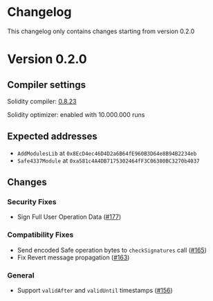 # Changelog

This changelog only contains changes starting from version 0.2.0

# Version 0.2.0

## Compiler settings

Solidity compiler: [0.8.23](https://github.com/ethereum/solidity/releases/tag/v0.8.23)

Solidity optimizer: enabled with 10.000.000 runs

## Expected addresses

-   `AddModulesLib` at `0x8EcD4ec46D4D2a6B64fE960B3D64e8B94B2234eb`
-   `Safe4337Module` at `0xa581c4A4DB7175302464fF3C06380BC3270b4037`

## Changes

### Security Fixes

- Sign Full User Operation Data ([#177](https://github.com/safe-global/safe-modules/pull/177))

### Compatibility Fixes

- Send encoded Safe operation bytes to `checkSignatures` call ([#165](https://github.com/safe-global/safe-modules/pull/165))
- Fix Revert message propagation ([#163](https://github.com/safe-global/safe-modules/pull/163))

### General

- Support `validAfter` and `validUntil` timestamps ([#156](https://github.com/safe-global/safe-modules/pull/156))
